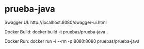 # prueba-java

Swagger UI: 
http://localhost:8080/swagger-ui.html

Docker Build: 
docker build -t pruebas/prueba-java .

Docker Run: 
docker run -i --rm -p 8080:8080 pruebas/prueba-java
